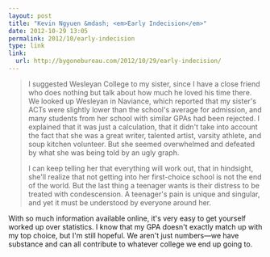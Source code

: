 ```yaml
---
layout: post
title: "Kevin Ngyuen &mdash; <em>Early Indecision</em>"
date: 2012-10-29 13:05
permalink: 2012/10/early-indecision
type: link
link: 
  url: http://bygonebureau.com/2012/10/29/early-indecision/
---
```


> I suggested Wesleyan College to my sister, since I have a close friend who does nothing but talk about how much he loved his time there. We looked up Wesleyan in Naviance, which reported that my sister's ACTs were slightly lower than the school's average for admission, and many students from her school with similar GPAs had been rejected. I explained that it was just a calculation, that it didn't take into account the fact that she was a great writer, talented artist, varsity athlete, and soup kitchen volunteer. But she seemed overwhelmed and defeated by what she was being told by an ugly graph.
>
> I can keep telling her that everything will work out, that in hindsight, she'll realize that not getting into her first-choice school is not the end of the world. But the last thing a teenager wants is their distress to be treated with condescension. A teenager's pain is unique and singular, and yet it must be understood by everyone around her.

With so much information available online, it's very easy to get yourself worked up over statistics. I know that my GPA doesn't exactly match up with my top choice, but I'm still hopeful. We aren't just numbers&mdash;we have substance and can all contribute to whatever college we end up going to.